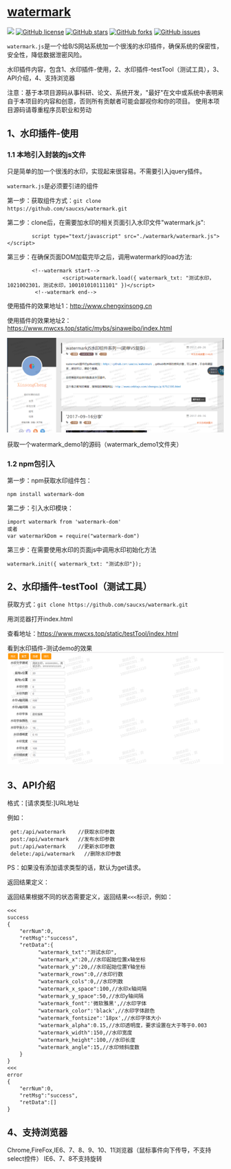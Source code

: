 # [watermark](https://github.com/saucxs/watermark)
[![](https://img.shields.io/badge/Powered%20by-saucxs%20-brightgreen.svg)](https://github.com/saucxs/watermark)
[![GitHub license](https://img.shields.io/github/license/saucxs/watermark.svg)](https://github.com/saucxs/watermark/blob/master/LICENSE)
[![GitHub stars](https://img.shields.io/github/stars/saucxs/watermark.svg)](https://github.com/saucxs/watermark/stargazers)
[![GitHub forks](https://img.shields.io/github/forks/saucxs/watermark.svg)](https://github.com/saucxs/watermark/network)
[![GitHub issues](https://img.shields.io/github/issues/saucxs/watermark.svg)](https://github.com/saucxs/watermark/issues)


`watermark.js`是一个给B/S网站系统加一个很浅的水印插件，确保系统的保密性，安全性，降低数据泄密风险。

水印插件内容，包含1、水印插件-使用，2、水印插件-testTool（测试工具），3、API介绍，4、支持浏览器

注意：基于本项目源码从事科研、论文、系统开发，"最好"在文中或系统中表明来自于本项目的内容和创意，否则所有贡献者可能会鄙视你和你的项目。 使用本项目源码请尊重程序员职业和劳动

## 1、水印插件-使用

### 1.1 本地引入封装的js文件

只是简单的加一个很浅的水印，实现起来很容易。不需要引入jquery插件。

`watermark.js`是必须要引进的组件

第一步：获取组件方式：`git clone https://github.com/saucxs/watermark.git`

第二步：clone后，在需要加水印的相关页面引入水印文件"watermark.js":
```
        script type="text/javascript" src="./watermark/watermark.js"></script>
```

第三步：在确保页面DOM加载完毕之后，调用watermark的load方法:
```
        <!--watermark start-->
        		  <script>watermark.load({ watermark_txt: "测试水印，1021002301，测试水印，100101010111101" })</script>
         <!--watermark end-->
```

使用插件的效果地址1：http://www.chengxinsong.cn

使用插件的效果地址2：https://www.mwcxs.top/static/mybs/sinaweibo/index.html


![image](./examples/img/demo.png)

获取一个watermark_demo1的源码（watermark_demo1文件夹）

### 1.2 npm包引入
第一步：npm获取水印组件包： 
````
npm install watermark-dom
````
第二步：引入水印模块：
````
import watermark from 'watermark-dom'
或者
var watermarkDom = require("watermark-dom")
````
第三步：在需要使用水印的页面js中调用水印初始化方法
````
watermark.init({ watermark_txt: "测试水印"});
````


## 2、水印插件-testTool（测试工具）

获取方式：`git clone https://github.com/saucxs/watermark.git`

用浏览器打开index.html

查看地址：https://www.mwcxs.top/static/testTool/index.html

看到水印插件-测试demo的效果
![image](./examples/img/demo2.png)


## 3、API介绍
    
 格式：[请求类型:]URL地址
 
 例如：
 
     get:/api/watermark    //获取水印参数
     post:/api/watermark   //发布水印参数
     put:/api/watermark    //更新水印参数
     delete:/api/watermark   //删除水印参数
     
 PS：如果没有添加请求类型的话，默认为get请求。
 
 返回结果定义：
 
 返回结果根据不同的状态需要定义，返回结果`<<<`标识，例如：
 
    <<<
    success
    {
        "errNum":0,
        "retMsg":"success",
        "retData":{
              "watermark_txt":"测试水印",
              "watermark_x":20,//水印起始位置x轴坐标
              "watermark_y":20,//水印起始位置Y轴坐标
              "watermark_rows":0,//水印行数
              "watermark_cols":0,//水印列数
              "watermark_x_space":100,//水印x轴间隔
              "watermark_y_space":50,//水印y轴间隔
              "watermark_font":'微软雅黑',//水印字体
              "watermark_color":'black',//水印字体颜色
              "watermark_fontsize":'18px',//水印字体大小
              "watermark_alpha":0.15,//水印透明度，要求设置在大于等于0.003
              "watermark_width":150,//水印宽度
              "watermark_height":100,//水印长度
              "watermark_angle":15,//水印倾斜度数
        }
    }
    <<<
    error
    {
        "errNum":0,
        "retMsg":"success",
        "retData":[]
    }

## 4、支持浏览器
Chrome,FireFox,IE6、7、8、9、10、11浏览器（鼠标事件向下传导，不支持select控件）
IE6、7、8不支持旋转
